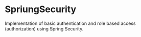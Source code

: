 # SpriungSecurity
Implementation of basic authentication and role based access (authorization) using Spring Security.
